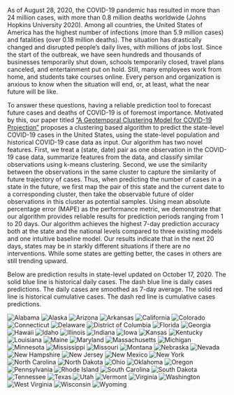 As of August 28, 2020, the COVID-19 pandemic has resulted in more than 24 million cases, with more than 0.8 million deaths worldwide (Johns Hopkins University 2020). Among all countries, the United States of America has the highest number of infections (more than 5.9 million cases) and fatalities (over 0.18 million deaths). The situation has drastically changed and disrupted people’s daily lives, with millions of jobs lost. Since the start of the outbreak, we have seen hundreds and thousands of businesses temporarily shut down, schools temporarily closed, travel plans canceled, and entertainment put on hold. Still, many employees work from home, and students take courses online. Every person and organization is anxious to know when the situation will end, or, at least, what the near future will be like.

To answer these questions, having a reliable prediction tool to forecast future cases and deaths of COVID-19 is of foremost importance. Motivated by this, our paper titled 
[“A Geotemporal Clustering Model for COVID-19 Projection”](https://papers.ssrn.com/sol3/papers.cfm?abstract_id=3686506)
proposes a clustering based algorithm to predict the state-level COVID-19 cases in the United States, using the state-level population and historical COVID-19 case data as input. Our algorithm has two novel features. First, we treat a (state, date) pair as one observation in the COVID-19 case data, summarize features from the data, and classify similar observations using k-means clustering. Second, we use the similarity between the observations in the same cluster to capture the similarity of future trajectory of cases. Thus, when predicting the number of cases in a state in the future, we first map the pair of this state and the current date to a corresponding cluster, then take the observable future of older observations in this cluster as potential samples. Using mean absolute percentage error (MAPE) as the performance metric, we demonstrate that our algorithm provides reliable results for prediction periods ranging from 1 to 20 days. Our algorithm achieves the highest 7-day prediction accuracy both at the state and the national levels compared to three existing models and one intuitive baseline model. Our results indicate that in the next 20 days, states may be in starkly different situations if there are no interventions. While some states are getting better, the cases in others are still trending upward.

Below are prediction results in state-level updated on October 17, 2020.
The solid blue line is historical daily cases.
The dash blue line is daily cases predictions. The daily cases are smoothed as 7-day average. 
The solid red line is historical cumulative cases. The dash red line is cumulative cases predictions.


![Alabama](https://user-images.githubusercontent.com/67207788/96364254-eaffad80-1107-11eb-850f-52e82afcbe96.png)
![Alaska](https://user-images.githubusercontent.com/67207788/96364255-ecc97100-1107-11eb-8a1d-c4b199df493d.png)
![Arizona](https://user-images.githubusercontent.com/67207788/96364256-ed620780-1107-11eb-898c-0a363cf445a9.png)
![Arkansas](https://user-images.githubusercontent.com/67207788/96364257-edfa9e00-1107-11eb-8a5f-d0e9e33ffd73.png)
![California](https://user-images.githubusercontent.com/67207788/96364258-ef2bcb00-1107-11eb-8d8c-d60a87bcc100.png)
![Colorado](https://user-images.githubusercontent.com/67207788/96364259-ef2bcb00-1107-11eb-8bdd-0fc9b14a39f8.png)
![Connecticut](https://user-images.githubusercontent.com/67207788/96364260-f05cf800-1107-11eb-873e-a51b96333db7.png)
![Delaware](https://user-images.githubusercontent.com/67207788/96364262-f0f58e80-1107-11eb-96e8-38fbedc1f5df.png)
![District of Columbia](https://user-images.githubusercontent.com/67207788/96364263-f0f58e80-1107-11eb-88e2-3051fd3b0666.png)
![Florida](https://user-images.githubusercontent.com/67207788/96364264-f226bb80-1107-11eb-9eee-08cb4c2ff757.png)
![Georgia](https://user-images.githubusercontent.com/67207788/96364265-f2bf5200-1107-11eb-917d-ffda0f24d7de.png)
![Hawaii](https://user-images.githubusercontent.com/67207788/96364266-f357e880-1107-11eb-812a-4769876097b0.png)
![Idaho](https://user-images.githubusercontent.com/67207788/96364267-f3f07f00-1107-11eb-8862-91d327b7d595.png)
![Illinois](https://user-images.githubusercontent.com/67207788/96364268-f4891580-1107-11eb-860f-a4c924380e32.png)
![Indiana](https://user-images.githubusercontent.com/67207788/96364270-f521ac00-1107-11eb-8731-6c74aff47946.png)
![Iowa](https://user-images.githubusercontent.com/67207788/96364272-f5ba4280-1107-11eb-99f4-605bd6a5530c.png)
![Kansas](https://user-images.githubusercontent.com/67207788/96364273-f652d900-1107-11eb-9c81-54cea9c59565.png)
![Kentucky](https://user-images.githubusercontent.com/67207788/96364274-f6eb6f80-1107-11eb-9ea7-325d89fbbad2.png)
![Louisiana](https://user-images.githubusercontent.com/67207788/96364277-f6eb6f80-1107-11eb-9753-37718dac4ad7.png)
![Maine](https://user-images.githubusercontent.com/67207788/96364278-f7840600-1107-11eb-9204-33a836e04357.png)
![Maryland](https://user-images.githubusercontent.com/67207788/96364279-f81c9c80-1107-11eb-901d-c22252e9e407.png)
![Massachusetts](https://user-images.githubusercontent.com/67207788/96364280-f94dc980-1107-11eb-814d-8152c34422b2.png)
![Michigan](https://user-images.githubusercontent.com/67207788/96364281-f9e66000-1107-11eb-8666-420f68ab641a.png)
![Minnesota](https://user-images.githubusercontent.com/67207788/96364283-fa7ef680-1107-11eb-84a0-542c2857460e.png)
![Mississippi](https://user-images.githubusercontent.com/67207788/96364284-fb178d00-1107-11eb-94ab-1f7b408507c3.png)
![Missouri](https://user-images.githubusercontent.com/67207788/96364285-fbb02380-1107-11eb-95fb-103a6de3fb9d.png)
![Montana](https://user-images.githubusercontent.com/67207788/96364286-fc48ba00-1107-11eb-8850-0d60c200e132.png)
![Nebraska](https://user-images.githubusercontent.com/67207788/96364287-fc48ba00-1107-11eb-95b5-c713f7f825b3.png)
![Nevada](https://user-images.githubusercontent.com/67207788/96364288-fd79e700-1107-11eb-8256-f225b8f85537.png)
![New Hampshire](https://user-images.githubusercontent.com/67207788/96364289-fd79e700-1107-11eb-9b3d-0b008aa5f771.png)
![New Jersey](https://user-images.githubusercontent.com/67207788/96364290-fe127d80-1107-11eb-9bd7-b25dd55ee84d.png)
![New Mexico](https://user-images.githubusercontent.com/67207788/96364291-ff43aa80-1107-11eb-8d50-3b32cd403907.png)
![New York](https://user-images.githubusercontent.com/67207788/96364292-ffdc4100-1107-11eb-8ed2-933106329c27.png)
![North Carolina](https://user-images.githubusercontent.com/67207788/96364293-0074d780-1108-11eb-83d7-673711a5520c.png)
![North Dakota](https://user-images.githubusercontent.com/67207788/96364296-010d6e00-1108-11eb-8f9b-cdc1f9036e30.png)
![Ohio](https://user-images.githubusercontent.com/67207788/96364297-01a60480-1108-11eb-8147-ac08a3bd3532.png)
![Oklahoma](https://user-images.githubusercontent.com/67207788/96364299-023e9b00-1108-11eb-9c15-3696d0ff3a01.png)
![Oregon](https://user-images.githubusercontent.com/67207788/96364301-02d73180-1108-11eb-93bc-625acc49de5c.png)
![Pennsylvania](https://user-images.githubusercontent.com/67207788/96364302-036fc800-1108-11eb-949b-4d2be38ea569.png)
![Rhode Island](https://user-images.githubusercontent.com/67207788/96364303-04085e80-1108-11eb-954e-d9573e6828d7.png)
![South Carolina](https://user-images.githubusercontent.com/67207788/96364304-04a0f500-1108-11eb-8d54-6d1ce75eb331.png)
![South Dakota](https://user-images.githubusercontent.com/67207788/96364305-05398b80-1108-11eb-8a23-2e09d3bf505b.png)
![Tennessee](https://user-images.githubusercontent.com/67207788/96364306-05d22200-1108-11eb-8ea9-7bf206d2e67e.png)
![Texas](https://user-images.githubusercontent.com/67207788/96364307-066ab880-1108-11eb-8865-57c4b20c3102.png)
![Utah](https://user-images.githubusercontent.com/67207788/96364308-07034f00-1108-11eb-8ee8-f5d6e1aa1463.png)
![Vermont](https://user-images.githubusercontent.com/67207788/96364309-079be580-1108-11eb-9415-b0f6c6e96b3e.png)
![Virginia](https://user-images.githubusercontent.com/67207788/96364312-08347c00-1108-11eb-9caa-7d23b885b5d6.png)
![Washington](https://user-images.githubusercontent.com/67207788/96364313-08cd1280-1108-11eb-8151-a1486470d06b.png)
![West Virginia](https://user-images.githubusercontent.com/67207788/96364314-0965a900-1108-11eb-91d1-8312360b4511.png)
![Wisconsin](https://user-images.githubusercontent.com/67207788/96364315-09fe3f80-1108-11eb-8674-7e08aaa4de51.png)
![Wyoming](https://user-images.githubusercontent.com/67207788/96364316-0a96d600-1108-11eb-897b-c9ce7b3bd90f.png)



